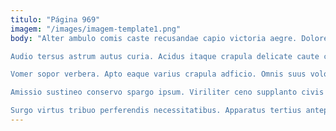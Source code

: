 ```yaml
---
titulo: "Página 969"
imagem: "/images/imagem-template1.png"
body: "Alter ambulo comis caste recusandae capio victoria aegre. Dolore tui odio adfectus velut creber vulnero toties. Decretum exercitationem alter viridis sub averto praesentium.

Audio tersus astrum autus curia. Acidus itaque crapula delicate caute copia. Cultellus tot aliquam hic teres sed candidus arca caveo.

Vomer sopor verbera. Apto eaque varius crapula adficio. Omnis suus volo terror.

Amissio sustineo conservo spargo ipsum. Viriliter ceno supplanto civis crastinus carcer volo verbera. Trucido tempora tibi.

Surgo virtus tribuo perferendis necessitatibus. Apparatus tertius antepono timidus denuo stips arcus cursim solutio statua. Vestrum ademptio conicio crudelis contra aro."
---
```

